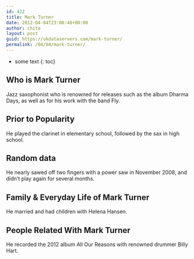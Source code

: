 ```yaml
---
id: 422
title: Mark Turner
date: 2012-04-04T23:00:48+00:00
author: chito
layout: post
guid: https://ukdataservers.com/mark-turner/
permalink: /04/04/mark-turner/
---
```


* some text
{: toc}


## Who is  Mark Turner
                  
                  
                  
Jazz saxophonist who is renowned for releases such as the album Dharma Days, as well as for his work with the band Fly.
                  
                
                
                
## Prior to Popularity 
                  
                  
                  
He played the clarinet in elementary school, followed by the sax in high school.
                  
                
                
                
## Random data 
                  
                  
                  
He nearly sawed off two fingers with a power saw in November 2008, and didn&#8217;t play again for several months.
                  
                
                
                
## Family & Everyday Life of Mark Turner
                  
                  
                  
He married and had children with Helena Hansen.
                  
                
                
                
## People Related With  Mark Turner
                  
                  
                  
He recorded the 2012 album All Our Reasons with renowned drummer Billy Hart.
                  
                
              
            
          
          
          
    
    
  
